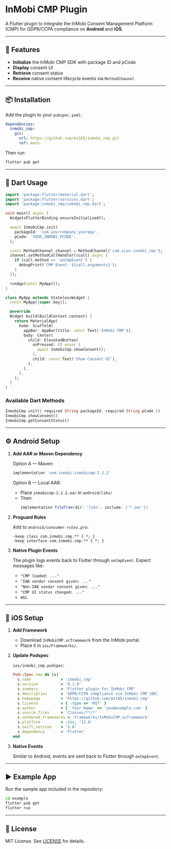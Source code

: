 # InMobi CMP Plugin

A Flutter plugin to integrate the InMobi Consent Management Platform (CMP) for GDPR/CCPA compliance on **Android** and **iOS**.

---

## 🚀 Features

- **Initialize** the InMobi CMP SDK with package ID and pCode
- **Display** consent UI
- **Retrieve** consent status
- **Receive** native consent lifecycle events via `MethodChannel`

---

## 📦 Installation

Add the plugin to your `pubspec.yaml`:

```yaml
dependencies:
  inmobi_cmp:
    git:
      url: https://github.com/mz185/inmobi_cmp.git
      ref: main
```

Then run:

```bash
flutter pub get
```

---

## 🔧 Dart Usage

```dart
import 'package:flutter/material.dart';
import 'package:flutter/services.dart';
import 'package:inmobi_cmp/inmobi_cmp.dart';

void main() async {
  WidgetsFlutterBinding.ensureInitialized();

  await InmobiCmp.init(
    packageId: 'com.yourcompany.yourapp',
    pCode: 'YOUR_INMOBI_PCODE',
  );

  const MethodChannel channel = MethodChannel('com.icon.inmobi_cmp');
  channel.setMethodCallHandler((call) async {
    if (call.method == 'onCmpEvent') {
      debugPrint('CMP Event: ${call.arguments}');
    }
  });

  runApp(const MyApp());
}

class MyApp extends StatelessWidget {
  const MyApp({super.key});

  @override
  Widget build(BuildContext context) {
    return MaterialApp(
      home: Scaffold(
        appBar: AppBar(title: const Text('InMobi CMP')),
        body: Center(
          child: ElevatedButton(
            onPressed: () async {
              await InmobiCmp.showConsent();
            },
            child: const Text('Show Consent UI'),
          ),
        ),
      ),
    );
  }
}
```

### Available Dart Methods

```dart
InmobiCmp.init({ required String packageId, required String pCode })
InmobiCmp.showConsent()
InmobiCmp.getConsentStatus()
```

---

## ⚙️ Android Setup

1. **Add AAR or Maven Dependency**

   Option A — Maven:
   ```groovy
   implementation 'com.inmobi:inmobicmp:2.2.2'
   ```

   Option B — Local AAR:
   - Place `inmobicmp-2.2.2.aar` in `android/libs/`
   - Then:
     ```groovy
     implementation fileTree(dir: 'libs', include: ['*.aar'])
     ```

2. **Proguard Rules**

   Add to `android/consumer-rules.pro`:
   ```proguard
   -keep class com.inmobi.cmp.** { *; }
   -keep interface com.inmobi.cmp.** { *; }
   ```

3. **Native Plugin Events**

   The plugin logs events back to Flutter through `onCmpEvent`. Expect messages like:
   - `"CMP loaded: ..."`
   - `"IAB vendor consent given: ..."`
   - `"Non-IAB vendor consent given: ..."`
   - `"CMP UI status changed: ..."`
   - etc.

---

## 🍎 iOS Setup

1. **Add Framework**

   - Download `InMobiCMP.xcframework` from the InMobi portal.
   - Place it in `ios/Frameworks/`.

2. **Update Podspec**

   `ios/inmobi_cmp.podspec`:

   ```ruby
   Pod::Spec.new do |s|
     s.name             = 'inmobi_cmp'
     s.version          = '0.1.0'
     s.summary          = 'Flutter plugin for InMobi CMP'
     s.description      = 'GDPR/CCPA compliance via InMobi CMP SDK'
     s.homepage         = 'https://github.com/mz185/inmobi_cmp'
     s.license          = { :type => 'MIT' }
     s.author           = { 'Your Name' => 'you@example.com' }
     s.source_files     = 'Classes/**/*'
     s.vendored_frameworks = 'Frameworks/InMobiCMP.xcframework'
     s.platform         = :ios, '12.0'
     s.swift_version    = '5.0'
     s.dependency       = 'Flutter'
   end
   ```

3. **Native Events**

   Similar to Android, events are sent back to Flutter through `onCmpEvent`.

---

## ▶️ Example App

Run the sample app included in the repository:

```bash
cd example
flutter pub get
flutter run
```

---

## 📃 License

MIT License. See [LICENSE](LICENSE) for details.